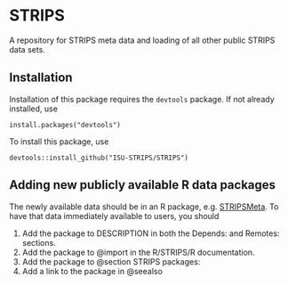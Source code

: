 # STRIPS

A repository for STRIPS meta data and loading of all other public STRIPS data sets.

## Installation

Installation of this package requires the `devtools` package. 
If not already installed, use 

    install.packages("devtools")
    
To install this package, use 

    devtools::install_github("ISU-STRIPS/STRIPS")

    

## Adding new publicly available R data packages

The newly available data should be in an R package, e.g. 
[STRIPSMeta](https://github.com/ISU-STRIPS/STRIPSMeta). To have that data 
immediately available to users, you should 

  1. Add the package to DESCRIPTION in both the Depends: and Remotes: sections.
  2. Add the package to @import in the R/STRIPS/R documentation. 
  3. Add the package to @section STRIPS packages:
  4. Add a link to the package in @seealso
